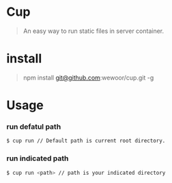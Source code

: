 # Cup
> An easy way to run static files in server container.


# install

> npm install git@github.com:wewoor/cup.git -g

# Usage

### run defatul path

```bash
$ cup run // Default path is current root directory. 
```

### run indicated path
```bash
$ cup run <path> // path is your indicated directory
```


